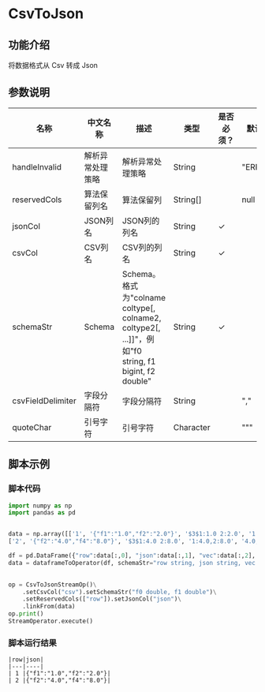 
# CsvToJson

## 功能介绍
将数据格式从 Csv 转成 Json


## 参数说明

| 名称 | 中文名称 | 描述 | 类型 | 是否必须？ | 默认值 |
| --- | --- | --- | --- | --- | --- |
| handleInvalid | 解析异常处理策略 | 解析异常处理策略 | String |  | "ERROR" |
| reservedCols | 算法保留列名 | 算法保留列 | String[] |  | null |
| jsonCol | JSON列名 | JSON列的列名 | String | ✓ |  |
| csvCol | CSV列名 | CSV列的列名 | String | ✓ |  |
| schemaStr | Schema | Schema。格式为"colname coltype[, colname2, coltype2[, ...]]"，例如"f0 string, f1 bigint, f2 double" | String | ✓ |  |
| csvFieldDelimiter | 字段分隔符 | 字段分隔符 | String |  | "," |
| quoteChar | 引号字符 | 引号字符 | Character |  | "\"" |

## 脚本示例
### 脚本代码
```python
import numpy as np
import pandas as pd


data = np.array([['1', '{"f1":"1.0","f2":"2.0"}', '$3$1:1.0 2:2.0', '1:1.0,2:2.0', '1.0,2.0', 1.0, 2.0],
['2', '{"f2":"4.0","f4":"8.0"}', '$3$1:4.0 2:8.0', '1:4.0,2:8.0', '4.0,8.0', 4.0, 8.0]])

df = pd.DataFrame({"row":data[:,0], "json":data[:,1], "vec":data[:,2], "kv":data[:,3], "csv":data[:,4], "f0":data[:,5], "f1":data[:,6]})
data = dataframeToOperator(df, schemaStr="row string, json string, vec string, kv string, csv string, f0 double, f1 double",op_type="stream")
    

op = CsvToJsonStreamOp()\
    .setCsvCol("csv").setSchemaStr("f0 double, f1 double")\
    .setReservedCols(["row"]).setJsonCol("json")\
    .linkFrom(data)
op.print()
StreamOperator.execute()
```

### 脚本运行结果
    
    |row|json|
    |---|----|
    | 1 |{"f1":"1.0","f2":"2.0"}|
    | 2 |{"f2":"4.0","f4":"8.0"}|
